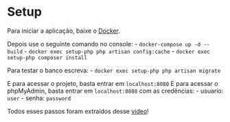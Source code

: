 # Setup

Para iniciar a aplicação, baixe o [Docker](https://www.docker.com/products/docker-desktop/).

Depois use o seguinte comando no console:
    - `docker-compose up -d --build`
    - `docker exec setup-php php artisan config:cache`
    - `docker exec setup-php composer install`

Para testar o banco escreva:
    - `docker exec setup-php php artisan migrate`

E para acessar o projeto, basta entrar em `localhost:8080`
E para acessar o phpMyAdmin, basta entrar em `localhost:8888` com as credências:
    - usuario: `user`
    - senha: `password`


Todos esses passos foram extraídos desse [video](https://www.youtube.com/watch?v=E4-IfMSZCVc&ab_channel=Jo%C3%A3oLucasXavier)!